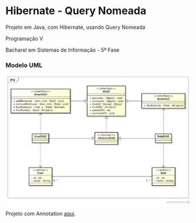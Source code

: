 Hibernate - Query Nomeada
=========

Projeto em Java, com Hibernate, usando Query Nomeada

Programação V

Bacharel em Sistemas de Informação - 5ª Fase

<h3>Modelo UML</h3>
<img src="uml.png">

Projeto com Annotation <a href="https://github.com/FabricioRonchi/HibernateAnnotation" target="blank">aqui</a>.
